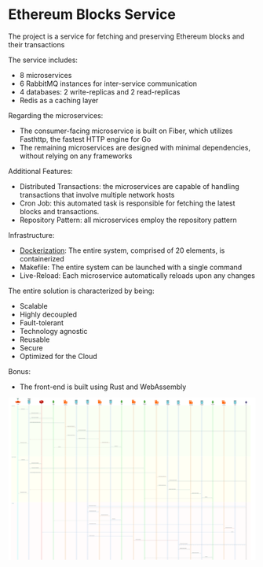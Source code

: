 # Ethereum Blocks Service

The project is a service for fetching and preserving Ethereum blocks and their transactions

The service includes:
* 8 microservices
* 6 RabbitMQ instances for inter-service communication
* 4 databases: 2 write-replicas and 2 read-replicas
* Redis as a caching layer

Regarding the microservices:
* The consumer-facing microservice is built on Fiber, which utilizes Fasthttp, the fastest HTTP engine for Go
* The remaining microservices are designed with minimal dependencies, without relying on any frameworks

Additional Features:
* Distributed Transactions: the microservices are capable of handling transactions that involve multiple network hosts
* Cron Job: this automated task is responsible for fetching the latest blocks and transactions.
* Repository Pattern: all microservices employ the repository pattern


Infrastructure:
* [Dockerization](https://github.com/mitriygor/eth-block-api/tree/main/eth-service-builder): The entire system, comprised of 20 elements, is containerized
* Makefile: The entire system can be launched with a single command
* Live-Reload: Each microservice automatically reloads upon any changes

The entire solution is characterized by being:
* Scalable
* Highly decoupled
* Fault-tolerant
* Technology agnostic
* Reusable
* Secure
* Optimized for the Cloud

Bonus:
* The front-end is built using Rust and WebAssembly



![Architecture Diagram](./assets/diagrams/eth-block-service-8.png)




